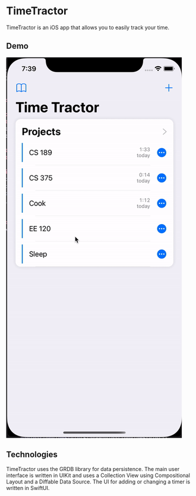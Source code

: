 # TimeTractor

TimeTractor is an iOS app that allows you to easily track your time.

## Demo

![](demo.gif)


## Technologies

TimeTractor uses the GRDB library for data persistence. 
The main user interface is written in UIKit and uses a Collection View using Compositional Layout and a Diffable Data Source.
The UI for adding or changing a timer is written in SwiftUI.

